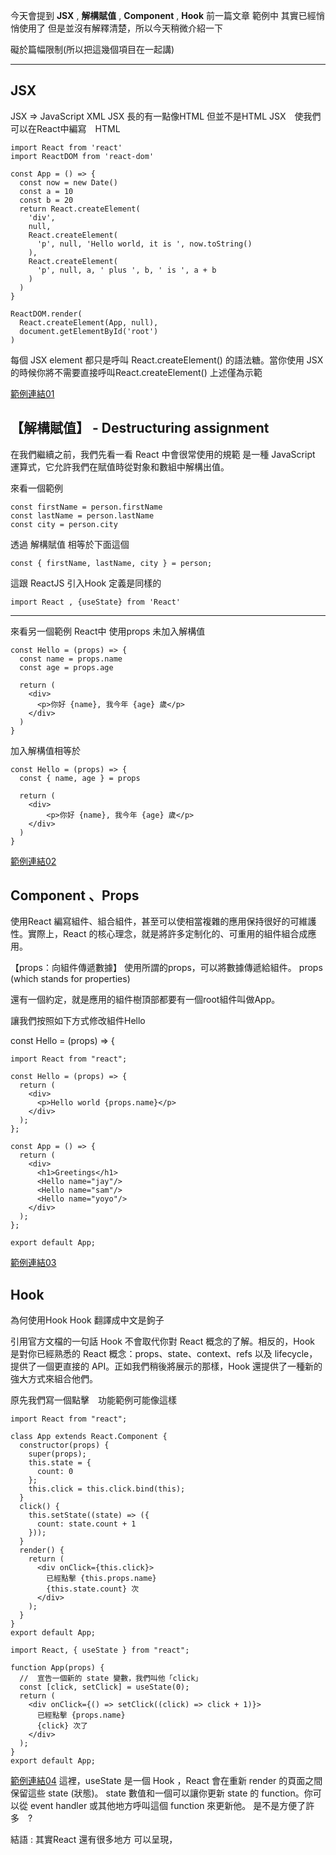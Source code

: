 今天會提到  **JSX** , **解構賦值** , **Component** , **Hook** 
前一篇文章 範例中 其實已經悄悄使用了
但是並沒有解釋清楚，所以今天稍微介紹一下

礙於篇幅限制(所以把這幾個項目在一起講)

-----------------------------------------

## JSX 

JSX => JavaScript XML 
JSX 長的有一點像HTML 但並不是HTML
JSX　使我們可以在React中編寫　HTML

```
import React from 'react'
import ReactDOM from 'react-dom'

const App = () => {
  const now = new Date()
  const a = 10
  const b = 20
  return React.createElement(
    'div',
    null,
    React.createElement(
      'p', null, 'Hello world, it is ', now.toString()
    ),
    React.createElement(
      'p', null, a, ' plus ', b, ' is ', a + b
    )
  )
}

ReactDOM.render(
  React.createElement(App, null),
  document.getElementById('root')
)
```
每個 JSX element 都只是呼叫 React.createElement() 的語法糖。當你使用 JSX 的時候你將不需要直接呼叫React.createElement() 上述僅為示範

[範例連結01](https://i.imgur.com/saHCZyY.jpg)

## 【解構賦值】 - Destructuring assignment
在我們繼續之前，我們先看一看 React 中會很常使用的規範
是一種 JavaScript 運算式，它允許我們在賦值時從對象和數組中解構出值。

來看一個範例
```
const firstName = person.firstName
const lastName = person.lastName
const city = person.city
```
透過 解構賦值 相等於下面這個

```
const { firstName, lastName, city } = person;
```

這跟 ReactJS 引入Hook 定義是同樣的
```
import React , {useState} from 'React'
```

---------------------------------------------
來看另一個範例
 React中 使用props 未加入解構值
```
const Hello = (props) => {
  const name = props.name
  const age = props.age

  return (
    <div>
      <p>你好 {name}, 我今年 {age} 歲</p>
    </div>
  )
}
```


加入解構值相等於

```
const Hello = (props) => {
  const { name, age } = props

  return (
    <div>
        <p>你好 {name}, 我今年 {age} 歲</p>
    </div>
  )
}
```

[範例連結02](https://i.imgur.com/C7vaHlZ.jpg)

## Component 、Props
使用React 編寫組件、組合組件，甚至可以使相當複雜的應用保持很好的可維護性。實際上，React 的核心理念，就是將許多定制化的、可重用的組件組合成應用。

【props：向組件傳遞數據】
使用所謂的props，可以將數據傳遞給組件。
props  (which stands for properties)

還有一個約定，就是應用的組件樹頂部都要有一個root組件叫做App。

 
讓我們按照如下方式修改組件Hello

const Hello = (props) => {
```
import React from "react";

const Hello = (props) => {
  return (
    <div>
      <p>Hello world {props.name}</p>
    </div>
  );
};

const App = () => {
  return (
    <div>
      <h1>Greetings</h1>
      <Hello name="jay"/>
      <Hello name="sam"/>
      <Hello name="yoyo"/>
    </div>
  );
};

export default App;
```
[範例連結03](https://i.imgur.com/djMto56.jpg)
## Hook 
為何使用Hook 
Hook 翻譯成中文是鉤子

引用官方文檔的一句話
Hook 不會取代你對 React 概念的了解。相反的，Hook 是對你已經熟悉的 React 概念：props、state、context、refs 以及 lifecycle，提供了一個更直接的 API。正如我們稍後將展示的那樣，Hook 還提供了一種新的強大方式來組合他們。

原先我們寫一個點擊　功能範例可能像這樣
```
import React from "react";

class App extends React.Component {
  constructor(props) {
    super(props);
    this.state = {
      count: 0
    };
    this.click = this.click.bind(this);
  }
  click() {
    this.setState((state) => ({
      count: state.count + 1
    }));
  }
  render() {
    return (
      <div onClick={this.click}>
        已經點擊 {this.props.name}
        {this.state.count} 次
      </div>
    );
  }
}
export default App;

```

```
import React, { useState } from "react";

function App(props) {
  //  宣告一個新的 state 變數，我們叫他「click」  
  const [click, setClick] = useState(0);
  return (
    <div onClick={() => setClick((click) => click + 1)}>
      已經點擊 {props.name}
      {click} 次了
    </div>
  );
}
export default App;

```
[範例連結04](https://i.imgur.com/UKDo0aS.jpg)
這裡，useState 是一個 Hook ，React 會在重新 render 的頁面之間保留這些 state (狀態)。
state 數值和一個可以讓你更新 state 的 function。你可以從 event handler 或其他地方呼叫這個 function 來更新他。
是不是方便了許多　?

結語 : 
其實React 還有很多地方 可以呈現，